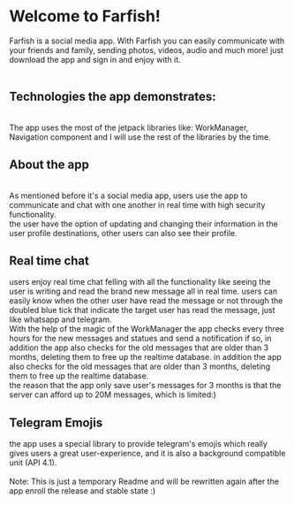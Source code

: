 <h1>Welcome to Farfish!</h1>
Farfish is a social media app. With Farfish you can easily communicate
with your friends and family, sending photos, videos, audio and much more!
just download the app and sign in and enjoy with it.</br></br>
<h2>Technologies the app demonstrates:</h2></br>
The app uses the most of the jetpack libraries like: WorkManager, Navigation component
and I will use the rest of the libraries by the time.</br>
<h2>About the app</h2> </br>
As mentioned before it's a social media app, users use the app to communicate and chat
with one another in real time with high security functionality.</br>
the user have the option of updating and changing their information in the
user profile destinations, other users can also see their profile. </br>
<h2>Real time chat</h2>
users enjoy real time chat felling with all the functionality like seeing the user is writing
and read the brand new message all in real time.
users can easily know when the other user have read the message or not through the doubled blue tick
that indicate the target user has read the message, just like whatsapp and telegram.</br>
With the help of the magic of the WorkManager the app checks every three hours for the new messages and statues and send a notification if so,
in addition the app also checks for the old messages that are older than 3 months, deleting them to free up the realtime database.
in addition the app also checks for the old messages that are older than 3 months, deleting them to free up the realtime database.</br>
the reason that the app only save user's messages for 3 months is that the server can afford up to 20M messages, which is limited:)</br>
<h2>Telegram Emojis</h2>
the app uses a special library to provide telegram's emojis which really gives users a great user-experience,
and it is also a background compatible unit (API 4.1).
</br></br>
Note: This is just a temporary Readme and will be rewritten again
after the app enroll the release and stable state :)